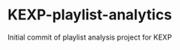 KEXP-playlist-analytics
=======================

Initial commit of playlist analysis project for KEXP
